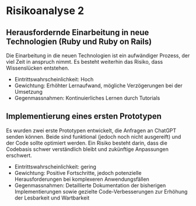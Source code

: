 # Risikoanalyse 2

## Herausfordernde Einarbeitung in neue Technologien (Ruby und Ruby on Rails) ##
Die Einarbeitung in die neuen Technologien ist ein aufwändiger Prozess, der viel Zeit in anspruch nimmt.
Es besteht weiterhin das Risiko, dass Wissenslücken entstehen.
* Eintrittswahrscheinlichkeit: Hoch
* Gewichtung: Erhöhter Lernaufwand, mögliche Verzögerungen bei der Umsetzung
* Gegenmassnahmen: Kontinuierliches Lernen durch Tutorials

## Implementierung eines ersten Prototypen ##
Es wurden zwei erste Prototypen entwickelt, die Anfragen an ChatGPT senden können. 
Beide sind funktional (jedoch noch nicht ausgereift) und der Code sollte optimiert werden. 
Ein Risiko besteht darin, dass die Codebasis schwer verständlich bleibt und zukünftige Anpassungen erschwert.

* Eintrittswahrscheinlichkeit: gering
* Gewichtung: Positive Fortschritte, jedoch potenzielle Herausforderungen bei komplexeren Anwendungsfällen
* Gegenmassnahmen: Detaillierte Dokumentation der bisherigen Implementierungen sowie gezielte 
Code-Verbesserungen zur Erhöhung der Lesbarkeit und Wartbarkeit  


